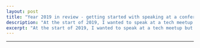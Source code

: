 ```yaml
---
layout: post
title: "Year 2019 in review - getting started with speaking at a conference"
description: "At the start of 2019, I wanted to speak at a tech meetup but didn't know how to start. By the end of 2019, I've spoken at 2 meetups and 2 conferences. Here's my journey from an avid tech event attendee to a tech speaker."
excerpt: "At the start of 2019, I wanted to speak at a tech meetup but didn't know how to start. By the end of 2019, I've spoken at 2 meetups and 2 conferences. Here's my journey from an avid tech event attendee to a tech speaker."
---
```

---